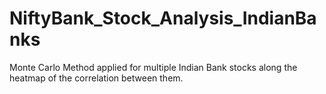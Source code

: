 # NiftyBank_Stock_Analysis_IndianBanks
Monte Carlo Method applied for multiple Indian Bank stocks along the heatmap of the correlation between them. 

